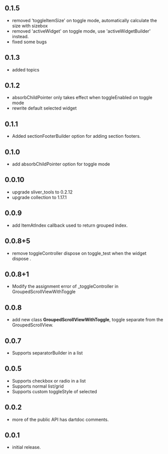 ## 0.1.5

* removed 'toggleItemSize' on toggle mode, automatically calculate the size with sizebox
* removed 'activeWidget' on toggle mode, use 'activeWidgetBuilder' instead.
* fixed some bugs

## 0.1.3

* added topics

## 0.1.2

* absorbChildPointer only takes effect when toggleEnabled on toggle mode
* rewrite default selected widget

## 0.1.1

* Added sectionFooterBuilder option for adding section footers.

## 0.1.0

* add absorbChildPointer option for toggle mode

## 0.0.10

* upgrade sliver_tools to 0.2.12
* upgrade collection to 1.17.1

## 0.0.9

* add ItemAtIndex callback used to return grouped index.

## 0.0.8+5

* remove toggleController dispose on toggle_test when the widget dispose .

## 0.0.8+1

* Modify the assignment error of _toggleController in GroupedScrollViewWithToggle

## 0.0.8

* add new class **GroupedScrollViewWithToggle**, toggle separate from the GroupedScrollView.

## 0.0.7

* Supports separatorBuilder in a list

## 0.0.5

* Supports checkbox or radio in a list
* Supports normal list/grid
* Supports custom toggleStyle of selected

## 0.0.2

* more of the public API has dartdoc comments.

## 0.0.1

* initial release.
